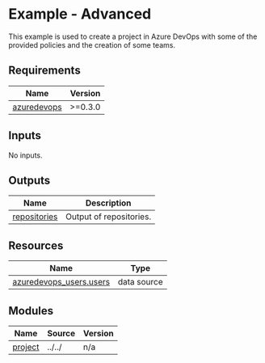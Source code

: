 # Example - Advanced

This example is used to create a project in Azure DevOps with some of the provided policies and the creation of some teams.

<!-- BEGIN_TF_DOCS -->
## Requirements

| Name | Version |
|------|---------|
| <a name="requirement_azuredevops"></a> [azuredevops](#requirement\_azuredevops) | >=0.3.0 |

## Inputs

No inputs.

## Outputs

| Name | Description |
|------|-------------|
| <a name="output_repositories"></a> [repositories](#output\_repositories) | Output of repositories. |

## Resources

| Name | Type |
|------|------|
| [azuredevops_users.users](https://registry.terraform.io/providers/microsoft/azuredevops/latest/docs/data-sources/users) | data source |

## Modules

| Name | Source | Version |
|------|--------|---------|
| <a name="module_project"></a> [project](#module\_project) | ../../ | n/a |
<!-- END_TF_DOCS -->
